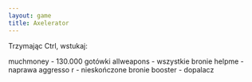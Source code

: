 ```yaml
---
layout: game
title: Axelerator
---
```


Trzymając Ctrl, wstukaj:

muchmoney 	- 130.000 gotówki
allweapons	- wszystkie bronie
helpme 		- naprawa
aggresso	r	- nieskończone bronie
booster 		- dopalacz
